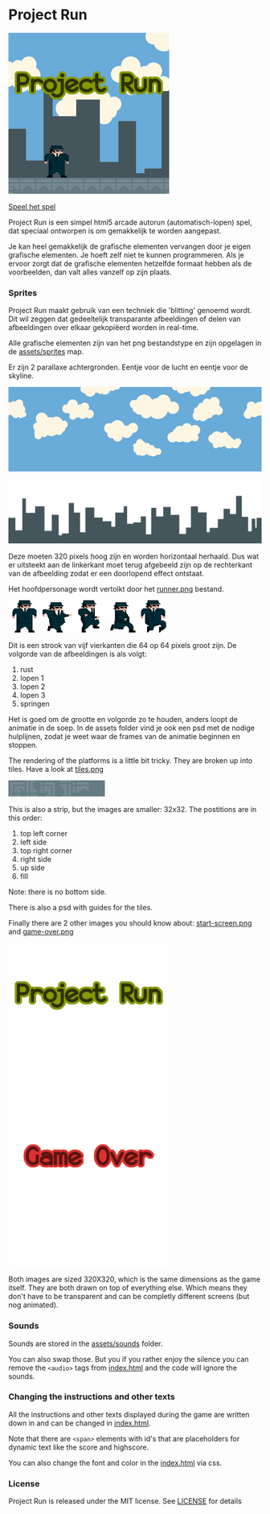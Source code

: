 # Project Run

[![Speel Project Run][screenshot]][screenshotlink]

[screenshot]: https://raw.githubusercontent.com/Quinten/projectrun/gh-pages/assets/screenshots/projectrun.png (Speel Project Run)
[screenshotlink]: http://quinten.github.io/projectrun/

[Speel het spel](http://quinten.github.io/projectrun/)

Project Run is een simpel html5 arcade autorun (automatisch-lopen) spel, dat speciaal ontworpen is om gemakkelijk te worden aangepast.

Je kan heel gemakkelijk de grafische elementen vervangen door je eigen grafische elementen. Je hoeft zelf niet te kunnen programmeren. Als je ervoor zorgt dat de grafische elementen hetzelfde formaat hebben als de voorbeelden, dan valt alles vanzelf op zijn plaats.

### Sprites

Project Run maakt gebruik van een techniek die 'blitting' genoemd wordt. Dit wil zeggen dat gedeeltelijk transparante afbeeldingen of delen van afbeeldingen over elkaar gekopiëerd worden in real-time.

Alle grafische elementen zijn van het png bestandstype en zijn opgelagen in de [assets/sprites](https://github.com/Quinten/projectrun/tree/gh-pages/assets/sprites) map.

Er zijn 2 parallaxe achtergronden. Eentje voor de lucht en eentje voor de skyline.

![sky](https://raw.githubusercontent.com/Quinten/projectrun/gh-pages/assets/sprites/sky.png)

![skyline](https://raw.githubusercontent.com/Quinten/projectrun/gh-pages/assets/sprites/skyline.png)

Deze moeten 320 pixels hoog zijn en worden horizontaal herhaald. Dus wat er uitsteekt aan de linkerkant moet terug afgebeeld zijn op de rechterkant van de afbeelding zodat er een doorlopend effect ontstaat.

Het hoofdpersonage wordt vertolkt door het [runner.png](https://raw.githubusercontent.com/Quinten/projectrun/gh-pages/assets/sprites/runner.png) bestand.

![runner](https://raw.githubusercontent.com/Quinten/projectrun/gh-pages/assets/sprites/runner.png)

Dit is een strook van vijf vierkanten die 64 op 64 pixels groot zijn. De volgorde van de afbeeldingen is als volgt:

1. rust
2. lopen 1
3. lopen 2
4. lopen 3
5. springen

Het is goed om de grootte en volgorde zo te houden, anders loopt de animatie in de soep. In de assets folder vind je ook een psd met de nodige hulplijnen, zodat je weet waar de frames van de animatie beginnen en stoppen.

The rendering of the platforms is a little bit tricky. They are broken up into tiles. Have a look at [tiles.png](https://raw.githubusercontent.com/Quinten/projectrun/gh-pages/assets/sprites/tiles.png)

![tiles.png](https://raw.githubusercontent.com/Quinten/projectrun/gh-pages/assets/sprites/tiles.png)

This is also a strip, but the images are smaller: 32x32. The postitions are in this order:

1. top left corner
2. left side
3. top right corner
4. right side
5. up side
6. fill

Note: there is no bottom side.

There is also a psd with guides for the tiles.

Finally there are 2 other images you should know about: [start-screen.png](https://raw.githubusercontent.com/Quinten/projectrun/gh-pages/assets/sprites/start-screen.png) and [game-over.png](https://raw.githubusercontent.com/Quinten/projectrun/gh-pages/assets/sprites/game-over.png)

![start-screen.png](https://raw.githubusercontent.com/Quinten/projectrun/gh-pages/assets/sprites/start-screen.png) ![game-over.png](https://raw.githubusercontent.com/Quinten/projectrun/gh-pages/assets/sprites/game-over.png)

Both images are sized 320X320, which is the same dimensions as the game itself. They are both drawn on top of everything else. Which means they don't have to be transparent and can be completly different screens (but nog animated).

### Sounds

Sounds are stored in the [assets/sounds](https://github.com/Quinten/projectrun/tree/gh-pages/assets/sounds) folder.

You can also swap those. But you if you rather enjoy the silence you can remove the `<audio>` tags from [index.html](https://github.com/Quinten/projectrun/tree/gh-pages/index.html) and the code will ignore the sounds.

### Changing the instructions and other texts

All the instructions and other texts displayed during the game are written down in and can be changed in [index.html](https://github.com/Quinten/projectrun/tree/gh-pages/index.html).

Note that there are `<span>` elements with id's that are placeholders for dynamic text like the score and highscore.

You can also change the font and color in the [index.html](https://github.com/Quinten/projectrun/tree/gh-pages/index.html) via css.

### License

Project Run is released under the MIT license. See [LICENSE](https://github.com/Quinten/projectrun/blob/gh-pages/LICENSE) for details
